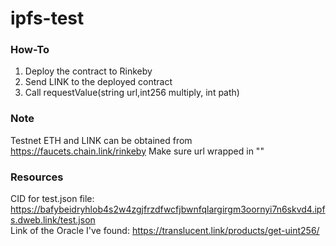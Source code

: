 # ipfs-test

### How-To
1) Deploy the contract to Rinkeby
2) Send LINK to the deployed contract
3) Call requestValue(string url,int256 multiply, int path)

### Note
Testnet ETH and LINK can be obtained from https://faucets.chain.link/rinkeby
Make sure url wrapped in ""

### Resources
CID for test.json file: https://bafybeidryhlob4s2w4zgjfrzdfwcfjbwnfqlargirgm3oornyi7n6skvd4.ipfs.dweb.link/test.json \
Link of the Oracle I've found: https://translucent.link/products/get-uint256/

